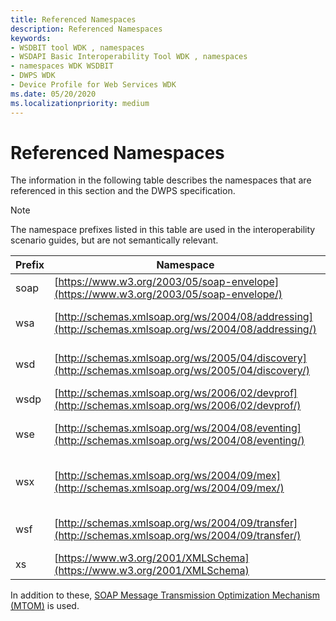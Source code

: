 ```yaml
---
title: Referenced Namespaces
description: Referenced Namespaces
keywords:
- WSDBIT tool WDK , namespaces
- WSDAPI Basic Interoperability Tool WDK , namespaces
- namespaces WDK WSDBIT
- DWPS WDK
- Device Profile for Web Services WDK
ms.date: 05/20/2020
ms.localizationpriority: medium
---
```


# Referenced Namespaces

The information in the following table describes the namespaces that are referenced in this section and the DWPS specification.

>[!NOTE]
>The namespace prefixes listed in this table are used in the interoperability scenario guides, but are not semantically relevant.

|Prefix|Namespace|Specification|
|----|----|----|
|soap|[https://www.w3.org/2003/05/soap-envelope](https://www.w3.org/2003/05/soap-envelope/)|SOAP 1.2 [part 1](https://www.w3.org/TR/2003/REC-soap12-part1-20030624/) and [part 2](https://www.w3.org/TR/2003/REC-soap12-part2-20030624/)|
|wsa|[http://schemas.xmlsoap.org/ws/2004/08/addressing](http://schemas.xmlsoap.org/ws/2004/08/addressing/)|[Web Services Addressing](https://www.w3.org/Submission/2004/SUBM-ws-addressing-20040810/) (WS-Addressing)|
|wsd|[http://schemas.xmlsoap.org/ws/2005/04/discovery](http://schemas.xmlsoap.org/ws/2005/04/discovery/)|[Web Services Discovery](https://specs.xmlsoap.org/ws/2005/04/discovery/ws-discovery.pdf) (WS-Discovery)|
|wsdp|[http://schemas.xmlsoap.org/ws/2006/02/devprof](http://schemas.xmlsoap.org/ws/2006/02/devprof/)|[Devices Profile](http://specs.xmlsoap.org/ws/2006/02/devprof/DevicesProfile.pdf)|
|wse|[http://schemas.xmlsoap.org/ws/2004/08/eventing](http://schemas.xmlsoap.org/ws/2004/08/eventing/)|[Web Services Eventing](/previous-versions/ms951233(v=msdn.10)) (WS-Eventing)|
|wsx|[http://schemas.xmlsoap.org/ws/2004/09/mex](http://schemas.xmlsoap.org/ws/2004/09/mex/)|[Web Services MetadataExchange](http://specs.xmlsoap.org/ws/2004/09/mex/WS-MetadataExchange0904.pdf) (WS-MetadataExchange)|
|wsf|[http://schemas.xmlsoap.org/ws/2004/09/transfer](http://schemas.xmlsoap.org/ws/2004/09/transfer/)|[Web Services Transfer](http://schemas.xmlsoap.org/ws/2004/09/transfer/) (WS-Transfer)|
|xs|[https://www.w3.org/2001/XMLSchema](https://www.w3.org/2001/XMLSchema)|[XML Schema Part 1](https://www.w3.org/TR/2001/REC-xmlschema-1-20010502/) and [Part 2](https://www.w3.org/TR/2001/REC-xmlschema-2-20010502/)|

In addition to these, [SOAP Message Transmission Optimization Mechanism (MTOM)](https://www.w3.org/TR/2005/REC-soap12-mtom-20050125/) is used.
